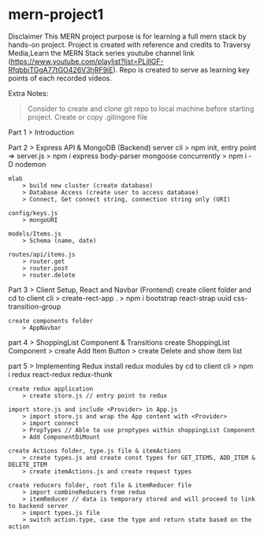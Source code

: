 # mern-project1

Disclaimer
This MERN project purpose is for learning a full mern stack by hands-on project. Project is created with reference and credits to Traversy Media,Learn the MERN Stack series youtube channel link (https://www.youtube.com/playlist?list=PLillGF-RfqbbiTGgA77tGO426V3hRF9iE). Repo is created to serve as learning key points of each recorded videos.

Extra Notes: 
> Consider to create and clone git repo to local machine before starting project. 
> Create or copy .gitingore file

Part 1 > Introduction

Part 2 > Express API & MongoDB (Backend)
    server cli
        > npm init, entry point => server.js
        > npm i express body-parser mongoose concurrently
        > npm i -D nodemon

    mlab 
        > build new cluster (create database)
        > Database Access (create user to access database)
        > Connect, Get connect string, connection string only (URI)

    config/keys.js
        > mongoURI

    models/Items.js
        > Schema (name, date)

    routes/api/items.js
        > router.get
        > router.post
        > router.delete

Part 3 > Client Setup, React and Navbar (Frontend)
    create client folder and cd to client cli
        > create-rect-app .
        > npm i bootstrap react-strap uuid css-transition-group
    
    create components folder
        > AppNavbar

part 4 > ShoppingList Component & Transitions
    create ShoppingList Component
        > create Add Item Button
        > create Delete and show item list

part 5 > Implementing Redux
    install redux modules by cd to client cli
        > npm i redux react-redux redux-thunk
    
    create redux application
        > create store.js // entry point to redux
    
    import store.js and include <Provider> in App.js
        > import store.js and wrap the App content with <Provider>
        > import connect
        > PropTypes // Able to use proptypes within shoppingList Component
        > Add ComponentDiMount
    
    create Actions folder, type.js file & itemActions
        > create types.js and create const types for GET_ITEMS, ADD_ITEM & DELETE_ITEM
        > create itemActions.js and create request types

    create reducers folder, root file & itemReducer file
        > import combineReducers from redux
        > itemReducer // data is temporary stored and will proceed to link to backend server
        > import types.js file
        > switch action.type, case the type and return state based on the action